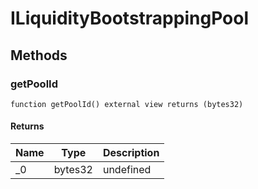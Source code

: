 # ILiquidityBootstrappingPool









## Methods

### getPoolId

```solidity
function getPoolId() external view returns (bytes32)
```






#### Returns

| Name | Type | Description |
|---|---|---|
| _0 | bytes32 | undefined |





